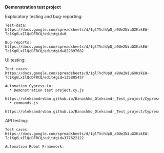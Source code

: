 **Demonstration test project**

  Exploratory testing and bug-reporting:
  
    Test-data: 
    https://docs.google.com/spreadsheets/d/1glTVchUpD_a9Ue2NiuGXKzkEW-Tc1Kg6LxIlQcDFRCQ/edit#gid=0
    
    Bug-reports: 
    https://docs.google.com/spreadsheets/d/1glTVchUpD_a9Ue2NiuGXKzkEW-Tc1Kg6LxIlQcDFRCQ/edit#gid=822397682

  UI testing:
  
    Test cases: 
    https://docs.google.com/spreadsheets/d/1glTVchUpD_a9Ue2NiuGXKzkEW-Tc1Kg6LxIlQcDFRCQ/edit#gid=135805457
    
    Automation Cypress.io:
      * Demonstration test project.cy.js
        https://oleksandrvban.github.io/Banashko_Oleksandr_Test_project/Cypress/Demonstration%20test%20project.cy.js
      * commands.js
        https://oleksandrvban.github.io/Banashko_Oleksandr_Test_project/Cypress/commands.js

  API testing:
  
    Test cases: 
    https://docs.google.com/spreadsheets/d/1glTVchUpD_a9Ue2NiuGXKzkEW-Tc1Kg6LxIlQcDFRCQ/edit#gid=377622122
    
    Automation Robot Framework:
